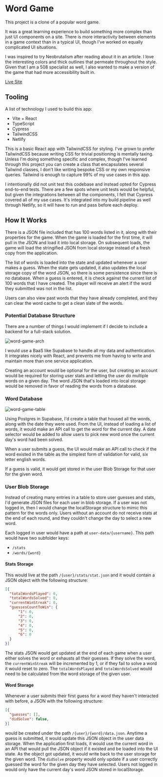 # Word Game

This project is a clone of a popular word game.

It was a great learning experience to build something more complex than just UI components on a site. There is more interactivity between elements in a game context than in a typical UI, though I've worked on equally complicated UI situations.

I was inspired to try Neobrutalism after reading about it in an article. I love the interesting colors and thick outlines that permeate throughout the style. Given that I am a 508 specialist as well, I also wanted to make a version of the game that had more accessibility built in.

[Live Site](https://agriffith-word-game.netlify.app/)

## Tooling

A list of technology I used to build this app:

- Vite + React
- TypeScript
- Cypress
- TailwindCSS
- Netlify

This is a basic React app with TailwindCSS for styling. I've grown to prefer TailwindCSS because writing CSS for trivial positioning is mentally taxing. Unless I'm doing something specific and complex, though I've learned through this project you can create a class that encapsulates several Tailwind classes, I don't like writing bespoke CSS or my own responsive queries. Tailwind is enough to capture 99% of my use cases in this app.


I intentionally did not unit test this codebase and instead opted for Cypress end-to-end tests. There are a few spots where unit tests would be helpful, but given the integrations between all the components, I felt that Cypress covered all of my use cases. It's integrated into my build pipeline as well through Netlify, so it will have to run and pass before each deploy.

## How It Works

There is a JSON file included that has 100 words listed in it, along with their properties for the game. When the game is loaded for the first time, it will pull in the JSON and load it into local storage. On subsequent loads, the game will load the stringified JSON from local storage instead of a fresh copy from the application.

The list of words is loaded into the state and updated whenever a user makes a guess. When the state gets updated, it also updates the local storage copy of the word JSON, so there is some persistence since there is no database. When a guess is entered, it is check against the current list of 100 words that I have created. The player will receive an alert if the word they submitted was not in the list.

Users can also view past words that they have already completed, and they can clear the word cache to get a clean slate of the words.

### Potential Database Structure

There are a number of things I would implement if I decide to include a backend for a full-stack solution.

![word-game-arch](https://github.com/user-attachments/assets/d03db5fa-3a74-43eb-b412-44106eb4403e)

I would use a BaaS like Supabase to handle all my data and authentication. It integrates nicely with React, and prevents me from having to write and maintain more than one service application.

Creating an account would be optional for the user, but creating an account would be required for storing user stats and letting the user do multiple words on a given day. The word JSON that's loaded into local storage would be removed in favor of reading the words from a database.

### Word Database

![word-game-table](https://github.com/user-attachments/assets/97b6ac93-24f0-4c37-bd59-e01262bd1356)

Using Postgres in Supabase, I'd create a table that housed all the words, along with the date they were used. From the UI, instead of loading a list of words, it would make an API call to get the word for the current day. A date selector would be added to allow users to pick new word once the current day's word had been solved.

When a user submits a guess, the UI would make an API call to check if the word existed in the table as the simplest form of validation for valid, six letter english words.

If a guess is valid, it would get stored in the user Blob Storage for that user for the given word.

### User Blob Storage

Instead of creating many entries in a table to store user guesses and stats, I'd generate JSON files for each user in blob storage. If a user was not logged in, then I would change the localStorage structure to mimic this pattern for the words only. Users without an account do not receive stats at the end of each round, and they couldn't change the day to select a new word.

Each logged in user would have a path at `user-data/{username}`. This path would have two subfolder keys:

- `/stats`
- `/words/{word}`

#### Stats Storage

This would live at the path `/{user}/stats/stat.json` and it would contain a JSON object with the following structure:

```json
[{
  "totalWordsPlayed": 0,
  "totalWordsSolved": 0,
  "currentWinStreak": 0,
  "guessesCountToWin": {
      "1": 0,
      "2": 0,
      "3": 0,
      "4": 0,
      "5": 0,
      "6": 0
  }
}]
```

The stats JSON would get updated at the end of each game when a user either solves the word or exhausts all their guesses. If they solve the word, the `currentWinStreak` will be incremented by 1, or if they fail to solve a word it would reset to zero. The `totalWordsPlayed` and `totalWordsSolved` would need to be calculated from the word storage of the given user.

#### Word Storage

Whenever a user submits their first guess for a word they haven't interacted with before, a JSON with the following structure:

```json
[{
  "guesses": [],
  "didSolve": false,
}]
```

would be created under the path `/{user}/{word}/data.json`. Anytime a guess is submitted, it would update this JSON object in the user data storage. When the application first loads, it would use the current word in an API that would pull the JSON object if it existed and be loaded into the UI state. As the object got updated, it would write back to the user storage for the given word. The `didSolve` property would only update if a user correctly guessed the word for the given day they have selected. Users not logged in would only have the current day's word JSON stored in localStorage.
